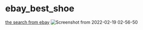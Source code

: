 # ebay_best_shoe


[the search from ebay](https://www.ebay.com/b/Mens-Shoes/93427?mag=1&Brand=New%2520Balance&_udlo=0&_fsrp=0&rt=nc&_sacat=93427&Features=Lightweight%7CComfort%7CPerformance&US%2520Shoe%2520Size=11&_udhi=150&LH_ItemCondition=1000%7C1500) 
![Screenshot from 2022-02-19 02-56-50](https://user-images.githubusercontent.com/99041001/154779492-900ced1a-ccb3-43f2-830c-476b62eb53e1.png)

